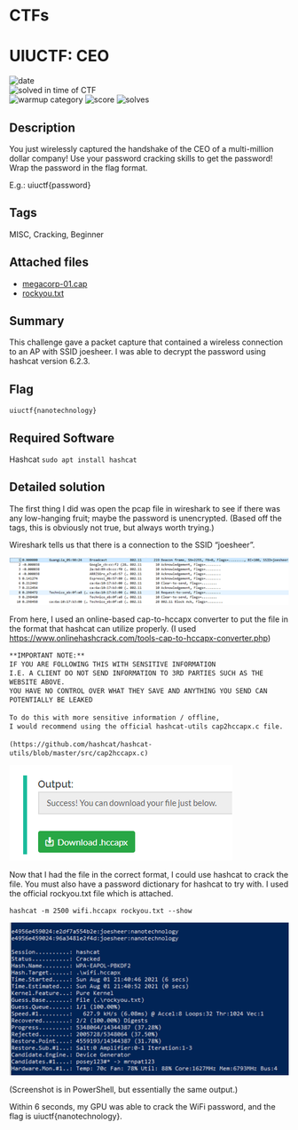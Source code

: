 # CTFs
# UIUCTF: CEO

![date](https://img.shields.io/badge/date-08.01.2021-brightgreen.svg)  
![solved in time of CTF](https://img.shields.io/badge/solved-in%20time%20of%20CTF-brightgreen.svg)  
![warmup category](https://img.shields.io/badge/category-misc-lightgrey.svg)
![score](https://img.shields.io/badge/score-50-blue.svg)
![solves](https://img.shields.io/badge/solves-197-brightgreen.svg)

## Description
You just wirelessly captured the handshake of the CEO of a multi-million dollar company! Use your password cracking skills to get the password! Wrap the password in the flag format. 

E.g.: uiuctf{password}

## Tags
MISC, Cracking, Beginner

## Attached files
- [megacorp-01.cap](/UIUCTF2021/attachments/megacorp-01.cap?raw=true)
- [rockyou.txt](https://github.com/brannondorsey/naive-hashcat/releases/download/data/rockyou.txt)

## Summary
This challenge gave a packet capture that contained a wireless connection to an AP with SSID joesheer. I was able to decrypt the password using hashcat version 6.2.3.

## Flag
```
uiuctf{nanotechnology}
```

## Required Software
Hashcat ```sudo apt install hashcat```


## Detailed solution
The first thing I did was open the pcap file in wireshark to see if there was any low-hanging fruit; maybe the password is unencrypted. (Based off the tags, this is obviously not true, but always worth trying.)

Wireshark tells us that there is a connection to the SSID “joesheer”.

![Alt text](/UIUCTF2021/img/CEO/1-wireshark.png?raw=true "Wireshark Screenshot")

From here, I used an online-based cap-to-hccapx converter to put the file in the format that hashcat can utilize properly. (I used https://www.onlinehashcrack.com/tools-cap-to-hccapx-converter.php)

```
**IMPORTANT NOTE:**
IF YOU ARE FOLLOWING THIS WITH SENSITIVE INFORMATION 
I.E. A CLIENT DO NOT SEND INFORMATION TO 3RD PARTIES SUCH AS THE WEBSITE ABOVE. 
YOU HAVE NO CONTROL OVER WHAT THEY SAVE AND ANYTHING YOU SEND CAN POTENTIALLY BE LEAKED

To do this with more sensitive information / offline, 
I would recommend using the official hashcat-utils cap2hccapx.c file. 

(https://github.com/hashcat/hashcat-utils/blob/master/src/cap2hccapx.c)
```

![Alt text](/UIUCTF2021/img/CEO/2-hccapx.png?raw=true "HCCAPX Conversion from external site")

Now that I had the file in the correct format, I could use hashcat to crack the file. You must also have a password dictionary for hashcat to try with. I used the official rockyou.txt file which is attached.

```
hashcat -m 2500 wifi.hccapx rockyou.txt --show
```
![Alt text](/UIUCTF2021/img/CEO/3-hashcat.png?raw=true "Output from Hashcat")

(Screenshot is in PowerShell, but essentially the same output.)

Within 6 seconds, my GPU was able to crack the WiFi password, and the flag is uiuctf{nanotechnology}.
